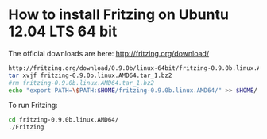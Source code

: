How to install Fritzing on Ubuntu 12.04 LTS 64 bit
==================================================

The official downloads are here:
http://fritzing.org/download/

``` bash
http://fritzing.org/download/0.9.0b/linux-64bit/fritzing-0.9.0b.linux.AMD64.tar_1.bz2
tar xvjf fritzing-0.9.0b.linux.AMD64.tar_1.bz2
#rm fritzing-0.9.0b.linux.AMD64.tar_1.bz2
echo "export PATH=\$PATH:$HOME/fritzing-0.9.0b.linux.AMD64/" >> $HOME/.bashrc
```

To run Fritzing:

``` bash
cd fritzing-0.9.0b.linux.AMD64/
./Fritzing 
```
